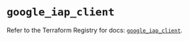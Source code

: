 # `google_iap_client`

Refer to the Terraform Registry for docs: [`google_iap_client`](https://registry.terraform.io/providers/hashicorp/google/6.32.0/docs/resources/iap_client).
